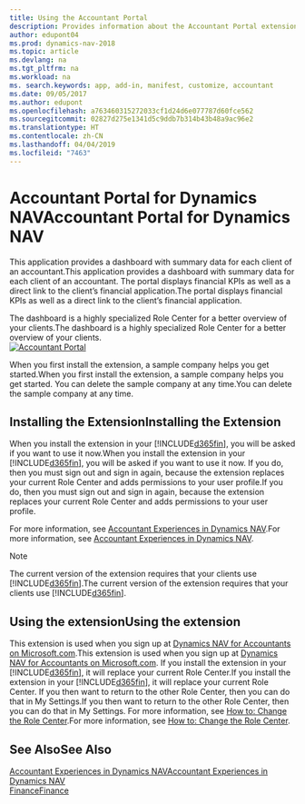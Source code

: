 ```yaml
---
title: Using the Accountant Portal
description: Provides information about the Accountant Portal extension.
author: edupont04
ms.prod: dynamics-nav-2018
ms.topic: article
ms.devlang: na
ms.tgt_pltfrm: na
ms.workload: na
ms. search.keywords: app, add-in, manifest, customize, accountant
ms.date: 09/05/2017
ms.author: edupont
ms.openlocfilehash: a763460315272033cf1d24d6e077787d60fce562
ms.sourcegitcommit: 02827d275e1341d5c9ddb7b314b43b48a9ac96e2
ms.translationtype: HT
ms.contentlocale: zh-CN
ms.lasthandoff: 04/04/2019
ms.locfileid: "7463"
---
```

# <a name="accountant-portal-for-dynamics-nav"></a><span data-ttu-id="6fe2f-103">Accountant Portal for Dynamics NAV</span><span class="sxs-lookup"><span data-stu-id="6fe2f-103">Accountant Portal for Dynamics NAV</span></span>
<span data-ttu-id="6fe2f-104">This application provides a dashboard with summary data for each client of an accountant.</span><span class="sxs-lookup"><span data-stu-id="6fe2f-104">This application provides a dashboard with summary data for each client of an accountant.</span></span> <span data-ttu-id="6fe2f-105">The portal displays financial KPIs as well as a direct link to the client’s financial application.</span><span class="sxs-lookup"><span data-stu-id="6fe2f-105">The portal displays financial KPIs as well as a direct link to the client’s financial application.</span></span>  

<span data-ttu-id="6fe2f-106">The dashboard is a highly specialized Role Center for a better overview of your clients.</span><span class="sxs-lookup"><span data-stu-id="6fe2f-106">The dashboard is a highly specialized Role Center for a better overview of your clients.</span></span>  
[![Accountant Portal](./media/ui-extensions-accportal/accountant-portal.png)](https://go.microsoft.com/fwlink/?linkid=851257)

<span data-ttu-id="6fe2f-108">When you first install the extension, a sample company helps you get started.</span><span class="sxs-lookup"><span data-stu-id="6fe2f-108">When you first install the extension, a sample company helps you get started.</span></span> <span data-ttu-id="6fe2f-109">You can delete the sample company at any time.</span><span class="sxs-lookup"><span data-stu-id="6fe2f-109">You can delete the sample company at any time.</span></span>  

## <a name="installing-the-extension"></a><span data-ttu-id="6fe2f-110">Installing the Extension</span><span class="sxs-lookup"><span data-stu-id="6fe2f-110">Installing the Extension</span></span>
<span data-ttu-id="6fe2f-111">When you install the extension in your [!INCLUDE[d365fin](includes/d365fin_md.md)], you will be asked if you want to use it now.</span><span class="sxs-lookup"><span data-stu-id="6fe2f-111">When you install the extension in your [!INCLUDE[d365fin](includes/d365fin_md.md)], you will be asked if you want to use it now.</span></span> <span data-ttu-id="6fe2f-112">If you do, then you must sign out and sign in again, because the extension replaces your current Role Center and adds permissions to your user profile.</span><span class="sxs-lookup"><span data-stu-id="6fe2f-112">If you do, then you must sign out and sign in again, because the extension replaces your current Role Center and adds permissions to your user profile.</span></span>  

<span data-ttu-id="6fe2f-113">For more information, see [Accountant Experiences in Dynamics NAV](finance-accounting.md).</span><span class="sxs-lookup"><span data-stu-id="6fe2f-113">For more information, see [Accountant Experiences in Dynamics NAV](finance-accounting.md).</span></span>  

> [!NOTE]  
>  <span data-ttu-id="6fe2f-114">The current version of the extension requires that your clients use [!INCLUDE[d365fin](includes/d365fin_md.md)].</span><span class="sxs-lookup"><span data-stu-id="6fe2f-114">The current version of the extension requires that your clients use [!INCLUDE[d365fin](includes/d365fin_md.md)].</span></span>  

## <a name="using-the-extension"></a><span data-ttu-id="6fe2f-115">Using the extension</span><span class="sxs-lookup"><span data-stu-id="6fe2f-115">Using the extension</span></span>
<span data-ttu-id="6fe2f-116">This extension is used when you sign up at [Dynamics NAV for Accountants on Microsoft.com](https://www.microsoft.com/en-us/dynamics365/financial-insights-for-accountants).</span><span class="sxs-lookup"><span data-stu-id="6fe2f-116">This extension is used when you sign up at [Dynamics NAV for Accountants on Microsoft.com](https://www.microsoft.com/en-us/dynamics365/financial-insights-for-accountants).</span></span> <span data-ttu-id="6fe2f-117">If you install the extension in your [!INCLUDE[d365fin](includes/d365fin_md.md)], it will replace your current Role Center.</span><span class="sxs-lookup"><span data-stu-id="6fe2f-117">If you install the extension in your [!INCLUDE[d365fin](includes/d365fin_md.md)], it will replace your current Role Center.</span></span> <span data-ttu-id="6fe2f-118">If you then want to return to the other Role Center, then you can do that in My Settings.</span><span class="sxs-lookup"><span data-stu-id="6fe2f-118">If you then want to return to the other Role Center, then you can do that in My Settings.</span></span> <span data-ttu-id="6fe2f-119">For more information, see [How to: Change the Role Center](change-role.md).</span><span class="sxs-lookup"><span data-stu-id="6fe2f-119">For more information, see [How to: Change the Role Center](change-role.md).</span></span>  

## <a name="see-also"></a><span data-ttu-id="6fe2f-120">See Also</span><span class="sxs-lookup"><span data-stu-id="6fe2f-120">See Also</span></span>
[<span data-ttu-id="6fe2f-121">Accountant Experiences in Dynamics NAV</span><span class="sxs-lookup"><span data-stu-id="6fe2f-121">Accountant Experiences in Dynamics NAV</span></span>](finance-accounting.md)  
[<span data-ttu-id="6fe2f-122">Finance</span><span class="sxs-lookup"><span data-stu-id="6fe2f-122">Finance</span></span>](finance.md)  

